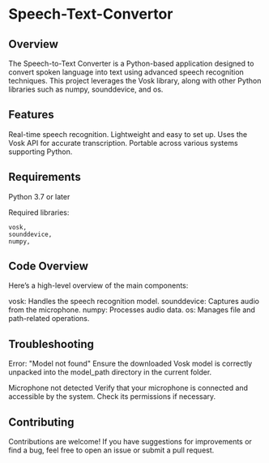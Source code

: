 # Speech-Text-Convertor

## Overview
The Speech-to-Text Converter is a Python-based application designed to convert spoken language into text using advanced speech recognition techniques. This project leverages the Vosk library, along with other Python libraries such as numpy, sounddevice, and os.

## Features
Real-time speech recognition.
Lightweight and easy to set up.
Uses the Vosk API for accurate transcription.
Portable across various systems supporting Python.

## Requirements
  Python 3.7 or later

  Required libraries:
  
    vosk,
    sounddevice,
    numpy,
    
## Code Overview
Here’s a high-level overview of the main components:

vosk: Handles the speech recognition model.
sounddevice: Captures audio from the microphone.
numpy: Processes audio data.
os: Manages file and path-related operations.

## Troubleshooting
Error: "Model not found"
Ensure the downloaded Vosk model is correctly unpacked into the model_path directory in the current folder.

Microphone not detected
Verify that your microphone is connected and accessible by the system. Check its permissions if necessary.

## Contributing
Contributions are welcome! If you have suggestions for improvements or find a bug, feel free to open an issue or submit a pull request.
